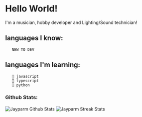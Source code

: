 # Hello World!

I'm a musician, hobby developer and Lighting/Sound technician! 

## languages I know:
       NEW TO DEV
## languages I'm learning: 
       🍎 javascript
       🍔 typescript
       🍟 python

### Github Stats:

<img align="center" src="https://jayparmgithubstats.vercel.app/api?username=Jayparm&show_icons=true&layout-compact&theme=tokyonight&&hide_border=true&count_private=true&include_all_commits=true" alt="Jayparm Github Stats" /> 
<img align="center" src="https://github-readme-streak-stats.herokuapp.com/?user=Jayparm&theme=dark" alt="Jayparm Streak Stats" /> 
